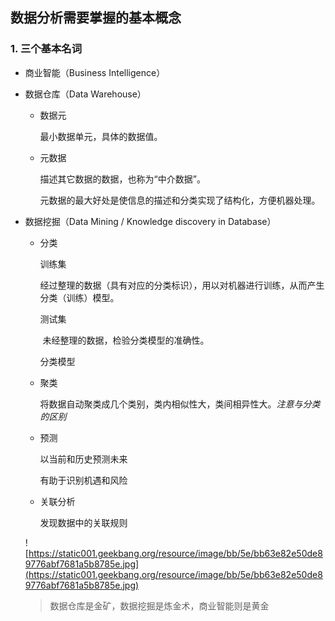 ## 数据分析需要掌握的基本概念

### 1. 三个基本名词

* 商业智能（Business Intelligence）

* 数据仓库（Data Warehouse）

  * 数据元

    最小数据单元，具体的数据值。

  * 元数据

    描述其它数据的数据，也称为“中介数据”。

    元数据的最大好处是使信息的描述和分类实现了结构化，方便机器处理。

* 数据挖掘（Data Mining / Knowledge discovery in Database）

  * 分类

    训练集

    ​	经过整理的数据（具有对应的分类标识），用以对机器进行训练，从而产生分类（训练）模型。

    测试集

    ​	未经整理的数据，检验分类模型的准确性。

    分类模型

  * 聚类

    将数据自动聚类成几个类别，类内相似性大，类间相异性大。_注意与分类的区别_

  * 预测

    以当前和历史预测未来

    有助于识别机遇和风险

  * 关联分析

    发现数据中的关联规则

  ![https://static001.geekbang.org/resource/image/bb/5e/bb63e82e50de89776abf7681a5b8785e.jpg](https://static001.geekbang.org/resource/image/bb/5e/bb63e82e50de89776abf7681a5b8785e.jpg)

  > 数据仓库是金矿，数据挖掘是炼金术，商业智能则是黄金

